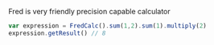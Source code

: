 Fred is very friendly precision capable calculator

```javascript
var expression = FredCalc().sum(1,2).sum(1).multiply(2)
expression.getResult() // 8
```